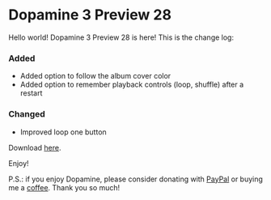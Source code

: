 # Dopamine 3 Preview 28

Hello world! Dopamine 3 Preview 28 is here! This is the change log:

### Added

-   Added option to follow the album cover color
-   Added option to remember playback controls (loop, shuffle) after a restart

### Changed

-   Improved loop one button

Download [here](https://github.com/digimezzo/dopamine/releases/tag/v3.0.0-preview.28).

Enjoy!

P.S.: if you enjoy Dopamine, please consider donating with [PayPal](https://www.paypal.com/donate/?hosted_button_id=N9Z4D62P24KRU) or buying me a [coffee](https://ko-fi.com/S6S11K63U). Thank you so much!

